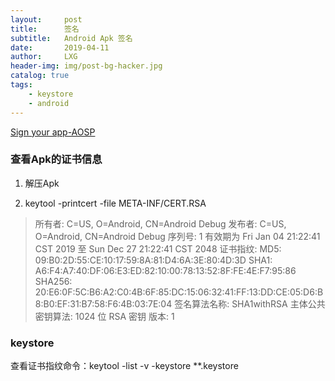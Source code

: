 ```yaml
---
layout:     post
title:      签名
subtitle:   Android Apk 签名
date:       2019-04-11
author:     LXG
header-img: img/post-bg-hacker.jpg
catalog: true
tags:
    - keystore
    - android
---
```


[Sign your app-AOSP](https://developer.android.com/studio/publish/app-signing?hl=zh-CN)

### 查看Apk的证书信息

1. 解压Apk

2. keytool -printcert -file META-INF/CERT.RSA

> 所有者: C=US, O=Android, CN=Android Debug
> 发布者: C=US, O=Android, CN=Android Debug
> 序列号: 1
> 有效期为 Fri Jan 04 21:22:41 CST 2019 至 Sun Dec 27 21:22:41 CST 2048
> 证书指纹:
>  	  MD5:  09:B0:2D:55:CE:10:17:59:8A:81:D4:6A:3E:80:4D:3D
>	  SHA1: A6:F4:A7:40:DF:06:E3:ED:82:10:00:78:13:52:8F:FE:4E:F7:95:86
>	  SHA256: 20:E6:0F:5C:B6:A2:C0:4B:6F:85:DC:15:06:32:41:FF:13:DD:CE:05:D6:B8:B0:EF:31:B7:58:F6:4B:03:7E:04
> 签名算法名称: SHA1withRSA
> 主体公共密钥算法: 1024 位 RSA 密钥
> 版本: 1


### keystore

查看证书指纹命令：keytool -list -v -keystore **.keystore



